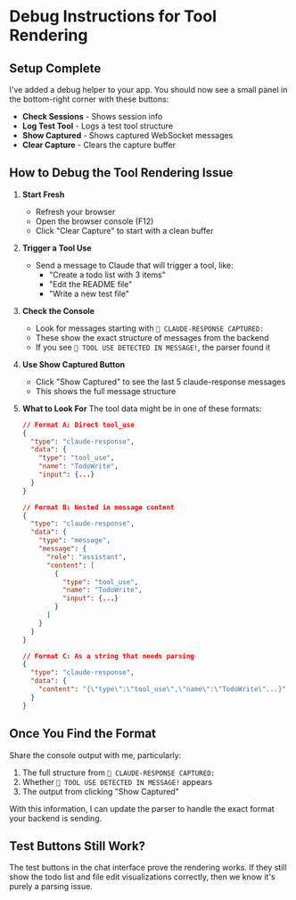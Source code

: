 # Debug Instructions for Tool Rendering

## Setup Complete

I've added a debug helper to your app. You should now see a small panel in the bottom-right corner with these buttons:
- **Check Sessions** - Shows session info
- **Log Test Tool** - Logs a test tool structure
- **Show Captured** - Shows captured WebSocket messages
- **Clear Capture** - Clears the capture buffer

## How to Debug the Tool Rendering Issue

1. **Start Fresh**
   - Refresh your browser
   - Open the browser console (F12)
   - Click "Clear Capture" to start with a clean buffer

2. **Trigger a Tool Use**
   - Send a message to Claude that will trigger a tool, like:
     - "Create a todo list with 3 items"
     - "Edit the README file"
     - "Write a new test file"

3. **Check the Console**
   - Look for messages starting with `🎯 CLAUDE-RESPONSE CAPTURED:`
   - These show the exact structure of messages from the backend
   - If you see `🔧 TOOL USE DETECTED IN MESSAGE!`, the parser found it

4. **Use Show Captured Button**
   - Click "Show Captured" to see the last 5 claude-response messages
   - This shows the full message structure

5. **What to Look For**
   The tool data might be in one of these formats:

   ```json
   // Format A: Direct tool_use
   {
     "type": "claude-response",
     "data": {
       "type": "tool_use",
       "name": "TodoWrite",
       "input": {...}
     }
   }

   // Format B: Nested in message content
   {
     "type": "claude-response", 
     "data": {
       "type": "message",
       "message": {
         "role": "assistant",
         "content": [
           {
             "type": "tool_use",
             "name": "TodoWrite",
             "input": {...}
           }
         ]
       }
     }
   }

   // Format C: As a string that needs parsing
   {
     "type": "claude-response",
     "data": {
       "content": "{\"type\":\"tool_use\",\"name\":\"TodoWrite\"...}"
     }
   }
   ```

## Once You Find the Format

Share the console output with me, particularly:
1. The full structure from `🎯 CLAUDE-RESPONSE CAPTURED:`
2. Whether `🔧 TOOL USE DETECTED IN MESSAGE!` appears
3. The output from clicking "Show Captured"

With this information, I can update the parser to handle the exact format your backend is sending.

## Test Buttons Still Work?

The test buttons in the chat interface prove the rendering works. If they still show the todo list and file edit visualizations correctly, then we know it's purely a parsing issue.
